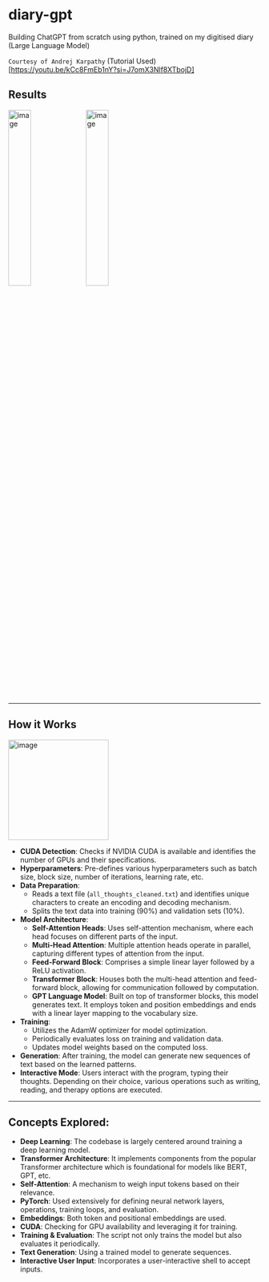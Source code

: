 # diary-gpt
Building ChatGPT from scratch using python, trained on my digitised diary (Large Language Model)

`Courtesy of Andrej Karpathy`
(Tutorial Used)[https://youtu.be/kCc8FmEb1nY?si=J7omX3Nlf8XTbojD]

## Results

<img width="30%" alt="image" src="https://github.com/jl33-ai/diary-gpt/assets/127172022/dc98ee73-2be1-4621-a196-7f596840852a">
<img width="30%" alt="image" src="https://github.com/jl33-ai/diary-gpt/assets/127172022/6d154827-cb0e-44d0-8fc8-f0ee7b30b1da">


---

## How it Works
<img width="200" alt="image" src="https://github.com/jl33-ai/diary-gpt/assets/127172022/757bc8f5-afd6-42e7-a386-5709581ceee9">

- **CUDA Detection**: Checks if NVIDIA CUDA is available and identifies the number of GPUs and their specifications.
- **Hyperparameters**: Pre-defines various hyperparameters such as batch size, block size, number of iterations, learning rate, etc.
- **Data Preparation**:
  - Reads a text file (`all_thoughts_cleaned.txt`) and identifies unique characters to create an encoding and decoding mechanism.
  - Splits the text data into training (90%) and validation sets (10%).
- **Model Architecture**:
  - **Self-Attention Heads**: Uses self-attention mechanism, where each head focuses on different parts of the input.
  - **Multi-Head Attention**: Multiple attention heads operate in parallel, capturing different types of attention from the input.
  - **Feed-Forward Block**: Comprises a simple linear layer followed by a ReLU activation.
  - **Transformer Block**: Houses both the multi-head attention and feed-forward block, allowing for communication followed by computation.
  - **GPT Language Model**: Built on top of transformer blocks, this model generates text. It employs token and position embeddings and ends with a linear layer mapping to the vocabulary size.
- **Training**:
  - Utilizes the AdamW optimizer for model optimization.
  - Periodically evaluates loss on training and validation data.
  - Updates model weights based on the computed loss.
- **Generation**: After training, the model can generate new sequences of text based on the learned patterns.
- **Interactive Mode**: Users interact with the program, typing their thoughts. Depending on their choice, various operations such as writing, reading, and therapy options are executed.

---

## Concepts Explored:

- **Deep Learning**: The codebase is largely centered around training a deep learning model.
- **Transformer Architecture**: It implements components from the popular Transformer architecture which is foundational for models like BERT, GPT, etc.
- **Self-Attention**: A mechanism to weigh input tokens based on their relevance.
- **PyTorch**: Used extensively for defining neural network layers, operations, training loops, and evaluation.
- **Embeddings**: Both token and positional embeddings are used.
- **CUDA**: Checking for GPU availability and leveraging it for training.
- **Training & Evaluation**: The script not only trains the model but also evaluates it periodically.
- **Text Generation**: Using a trained model to generate sequences.
- **Interactive User Input**: Incorporates a user-interactive shell to accept inputs.

